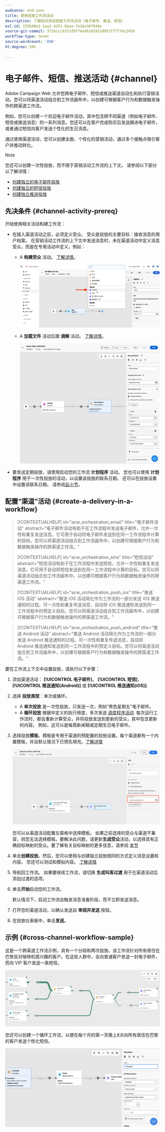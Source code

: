 ```yaml
---
audience: end-user
title: 使用投放工作流活动
description: 了解如何添加投放工作流活动（电子邮件、推送、短信）
exl-id: 155b40e2-1aa2-4251-bbaa-7e16e36f649e
source-git-commit: 371bccc8371d9ff4a9b1659510953ff7776c2459
workflow-type: tm+mt
source-wordcount: '896'
ht-degree: 59%

---
```


# 电子邮件、短信、推送活动 {#channel}

Adobe Campaign Web 允许您跨电子邮件、短信或推送渠道自动化和执行营销活动。您可以将渠道活动组合到工作流画布中，以创建可根据客户行为和数据触发操作的跨渠道工作流。

例如，您可以创建一个欢迎电子邮件活动，其中包含跨不同渠道（例如电子邮件、短信或推送消息）的一系列消息。您还可以在客户完成购买后发送跟进电子邮件，或者通过短信向客户发送个性化的生日消息。

通过使用渠道活动，您可以创建全面、个性化的营销活动，通过多个接触点吸引客户并推动转化。

>[!NOTE]
>
>您还可以创建一次性投放，而不限于营销活动工作流的上下文。 请参阅以下部分以了解详情：
>* [创建独立的电子邮件投放](../../email/create-email.md)
>* [创建独立的短信投放](../../sms/create-sms.md)
>* [创建独立推送投放](../../push/create-push.md)

## 先决条件 {#channel-activity-prereq}

开始使用相关活动构建工作流：

* 在插入渠道活动之前，必须定义受众。 受众是投放的主要目标：接收消息的用户档案。 在营销活动工作流的上下文中发送消息时，未在渠道活动中定义消息受众，而是在专用活动中定义，例如：

   * A **构建受众** 活动。 [了解详情](build-audience.md)。

     ![](../../msg/assets/add-delivery-in-wf.png)

   * A **加载文件** 活动后跟 **调解** 活动。 [了解详情](load-file.md)。

     ![](../assets/workflow-reconciliation-criteria.png)



* 要发送定期投放，请使用启动您的工作流 **计划程序** 活动。 您也可以使用 **计划程序** 用于一次性投放的活动，以设置该投放的联系日期。 还可以在投放设置中设置该联系日期。 请参阅[此小节](scheduler.md)。


## 配置“渠道”活动 {#create-a-delivery-in-a-workflow}

>[!CONTEXTUALHELP]
>id="acw_orchestration_email"
>title="电子邮件活动"
>abstract="电子邮件活动有助于在工作流程中发送电子邮件，允许一次性和重复发送消息。它可用于自动将电子邮件发送到在同一工作流程中计算的目标。您可以将渠道活动组合到工作流画布中，以创建可根据客户行为和数据触发操作的跨渠道工作流。"

>[!CONTEXTUALHELP]
>id="acw_orchestration_sms"
>title="短信活动"
>abstract="短信活动有助于在工作流程中发送短信，允许一次性和重复发送消息。它可用于自动将短信发送到在同一工作流程中计算的目标。您可以将渠道活动组合到工作流画布中，以创建可根据客户行为和数据触发操作的跨渠道工作流。"

>[!CONTEXTUALHELP]
>id="acw_orchestration_push_ios"
>title="推送 iOS 活动"
>abstract="推送 iOS 活动简化作为工作流的一部分发送 iOS 推送通知的过程。可一次性和重复传送消息，自动将 iOS 推送通知发送到同一工作流程中的预定义目标。您可以将渠道活动组合到工作流画布中，以创建可根据客户行为和数据触发操作的跨渠道工作流。"

>[!CONTEXTUALHELP]
>id="acw_orchestration_push_android"
>title="推送 Android 活动"
>abstract="推送 Android 活动简化作为工作流的一部分发送 Android 推送通知的过程。可一次性和重复传送消息，自动将 Android 推送通知发送到同一工作流程中的预定义目标。您可以将渠道活动组合到工作流画布中，以创建可根据客户行为和数据触发操作的跨渠道工作流。"

要在工作流上下文中设置投放，请执行以下步骤：

1. 添加渠道活动： **[!UICONTROL 电子邮件]**， **[!UICONTROL 短信]**， **[!UICONTROL 推送通知(Android)]** 或 **[!UICONTROL 推送通知(iOS)]**.

1. 选择 **投放类型**：单次或循环。

   * A **单次投放** 是一次性投放，只发送一次，例如“黑色星期五”电子邮件。
   * A **循环投放** 根据中定义的执行频度，多次发送 [调度程序活动](scheduler.md). 每次运行工作流时，都会重新计算受众，并将投放发送到更新的受众，其中包含更新的内容。 例如，这可以是每周新闻稿或定期生日电子邮件。

1. 选择投放&#x200B;**模板**。模板是专用于渠道的预配置的投放设置。每个渠道都有一个内置模板，并且默认情况下已预先填充。[了解详情](../../msg/delivery-template.md)

   ![](../assets/delivery-activity-in-wf.png)

   您可以从渠道活动配置左窗格中选择模板。 如果之前选择的受众与渠道不兼容，则您无法选择模板。要解决此问题，请更新&#x200B;**生成受众**&#x200B;活动，以选择具有正确目标映射的受众。要了解有关目标映射的更多信息，请参阅 [本节](../../audience/targeting-dimensions.md)

1. 单击&#x200B;**创建投放**。然后，您可以使用与创建独立投放相同的方式定义消息设置和内容。 您还可以测试和模拟内容。 [了解详情](../../msg/gs-messages.md)

1. 导航回工作流。 如果要继续工作流，请切换 **生成叫客过渡** 用于在渠道活动后添加过渡的选项。

1. 单击&#x200B;**开始**&#x200B;启动您的工作流。

   默认情况下，启动工作流会触发消息准备阶段，而不立即发送消息。

1. 打开您的渠道活动，以确认发送自 **审阅并发送** 按钮。

1. 在投放仪表板中，单击&#x200B;**发送**。

## 示例 {#cross-channel-workflow-sample}

这是一个跨渠道工作流示例，具有一个分段和两次投放。该工作流针对所有居住在巴黎且对咖啡机感兴趣的客户。在这些人群中，会向普通客户发送一封电子邮件，而向 VIP 客户发送一条短信。

![](../assets/workflow-channel-example.png)

<!--
description, which use case you can perform (common other activities that you can link before of after the activity)

how to add and configure the activity

example of a configured activity within a workflow
The Email delivery activity allows you to configure the sending an email in a workflow. 

-->

您还可以创建一个循环工作流，以便在每个月的第一天晚上8点向所有居住在巴黎的客户发送个性化短信。

![](../assets/workflow-channel-example2.png)

<!-- Scheduled emails available?

This can be a single send email and sent just once, or it can be a recurring email.
* Single send emails are standard emails, sent once.
* Recurring emails allow you to send the same email multiple times to different targets over a defined period. You can aggregate the deliveries per period in order to get reports that correspond to your needs.

When linked to a scheduler, you can define recurring emails.
Email recipients are defined upstream of the activity in the same workflow, via an Audience targeting activity.

-->


<!--The message preparation is triggered according to the workflow execution parameters. From the message dashboard, you can select whether to request or not a manual confirmation to send the message (required by default). You can start the workflow manually or place a scheduler activity in the workflow to automate execution.-->
